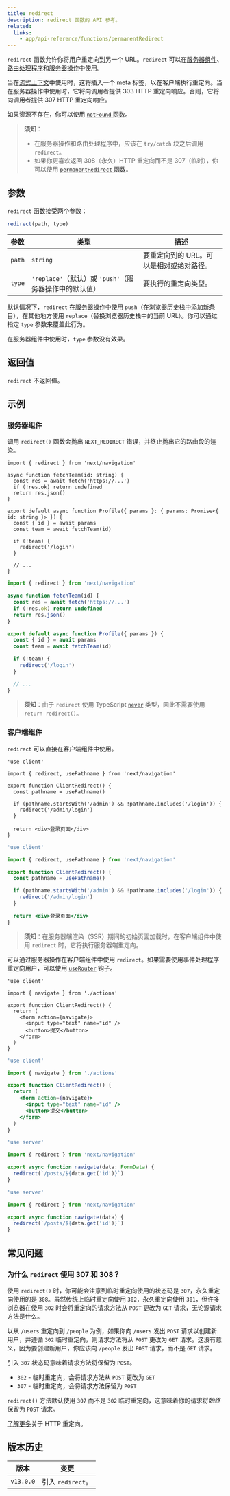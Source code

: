 ```yaml
---
title: redirect
description: redirect 函数的 API 参考。
related:
  links:
    - app/api-reference/functions/permanentRedirect
---
```


`redirect` 函数允许你将用户重定向到另一个 URL。`redirect` 可以在[服务器组件](/docs/app/building-your-application/rendering/server-components)、[路由处理程序](/docs/app/building-your-application/routing/route-handlers)和[服务器操作](/docs/app/building-your-application/data-fetching/server-actions-and-mutations)中使用。

当在[流式上下文](/docs/app/building-your-application/routing/loading-ui-and-streaming#what-is-streaming)中使用时，这将插入一个 meta 标签，以在客户端执行重定向。当在服务器操作中使用时，它将向调用者提供 303 HTTP 重定向响应。否则，它将向调用者提供 307 HTTP 重定向响应。

如果资源不存在，你可以使用 [`notFound` 函数](/docs/app/api-reference/functions/not-found)。

> **须知**：
>
> - 在服务器操作和路由处理程序中，应该在 `try/catch` 块之后调用 `redirect`。
> - 如果你更喜欢返回 308（永久）HTTP 重定向而不是 307（临时），你可以使用 [`permanentRedirect` 函数](/docs/app/api-reference/functions/permanentRedirect)。

## 参数

`redirect` 函数接受两个参数：

```js
redirect(path, type)
```

| 参数   | 类型                                                   | 描述                                     |
| ------ | ------------------------------------------------------ | ---------------------------------------- |
| `path` | `string`                                               | 要重定向到的 URL。可以是相对或绝对路径。 |
| `type` | `'replace'`（默认）或 `'push'`（服务器操作中的默认值） | 要执行的重定向类型。                     |

默认情况下，`redirect` 在[服务器操作](/docs/app/building-your-application/data-fetching/server-actions-and-mutations)中使用 `push`（在浏览器历史栈中添加新条目），在其他地方使用 `replace`（替换浏览器历史栈中的当前 URL）。你可以通过指定 `type` 参数来覆盖此行为。

在服务器组件中使用时，`type` 参数没有效果。

## 返回值

`redirect` 不返回值。

## 示例

### 服务器组件

调用 `redirect()` 函数会抛出 `NEXT_REDIRECT` 错误，并终止抛出它的路由段的渲染。

```tsx filename="app/team/[id]/page.tsx" switcher
import { redirect } from 'next/navigation'

async function fetchTeam(id: string) {
  const res = await fetch('https://...')
  if (!res.ok) return undefined
  return res.json()
}

export default async function Profile({ params }: { params: Promise<{ id: string }> }) {
  const { id } = await params
  const team = await fetchTeam(id)

  if (!team) {
    redirect('/login')
  }

  // ...
}
```

```jsx filename="app/team/[id]/page.js" switcher
import { redirect } from 'next/navigation'

async function fetchTeam(id) {
  const res = await fetch('https://...')
  if (!res.ok) return undefined
  return res.json()
}

export default async function Profile({ params }) {
  const { id } = await params
  const team = await fetchTeam(id)

  if (!team) {
    redirect('/login')
  }

  // ...
}
```

> **须知**：由于 `redirect` 使用 TypeScript [`never`](https://www.typescriptlang.org/docs/handbook/2/functions.html#never) 类型，因此不需要使用 `return redirect()`。

### 客户端组件

`redirect` 可以直接在客户端组件中使用。

```tsx filename="components/client-redirect.tsx" switcher
'use client'

import { redirect, usePathname } from 'next/navigation'

export function ClientRedirect() {
  const pathname = usePathname()

  if (pathname.startsWith('/admin') && !pathname.includes('/login')) {
    redirect('/admin/login')
  }

  return <div>登录页面</div>
}
```

```jsx filename="components/client-redirect.jsx" switcher
'use client'

import { redirect, usePathname } from 'next/navigation'

export function ClientRedirect() {
  const pathname = usePathname()

  if (pathname.startsWith('/admin') && !pathname.includes('/login')) {
    redirect('/admin/login')
  }

  return <div>登录页面</div>
}
```

> **须知**：在服务器端渲染（SSR）期间的初始页面加载时，在客户端组件中使用 `redirect` 时，它将执行服务器端重定向。

可以通过服务器操作在客户端组件中使用 `redirect`。如果需要使用事件处理程序重定向用户，可以使用 [`useRouter`](/docs/app/api-reference/functions/use-router) 钩子。

```tsx filename="app/client-redirect.tsx" switcher
'use client'

import { navigate } from './actions'

export function ClientRedirect() {
  return (
    <form action={navigate}>
      <input type="text" name="id" />
      <button>提交</button>
    </form>
  )
}
```

```jsx filename="app/client-redirect.jsx" switcher
'use client'

import { navigate } from './actions'

export function ClientRedirect() {
  return (
    <form action={navigate}>
      <input type="text" name="id" />
      <button>提交</button>
    </form>
  )
}
```

```ts filename="app/actions.ts" switcher
'use server'

import { redirect } from 'next/navigation'

export async function navigate(data: FormData) {
  redirect(`/posts/${data.get('id')}`)
}
```

```js filename="app/actions.js" switcher
'use server'

import { redirect } from 'next/navigation'

export async function navigate(data) {
  redirect(`/posts/${data.get('id')}`)
}
```

## 常见问题

### 为什么 `redirect` 使用 307 和 308？

使用 `redirect()` 时，你可能会注意到临时重定向使用的状态码是 `307`，永久重定向使用的是 `308`。虽然传统上临时重定向使用 `302`，永久重定向使用 `301`，但许多浏览器在使用 `302` 时会将重定向的请求方法从 `POST` 更改为 `GET` 请求，无论源请求方法是什么。

以从 `/users` 重定向到 `/people` 为例，如果你向 `/users` 发出 `POST` 请求以创建新用户，并遵循 `302` 临时重定向，则请求方法将从 `POST` 更改为 `GET` 请求。这没有意义，因为要创建新用户，你应该向 `/people` 发出 `POST` 请求，而不是 `GET` 请求。

引入 `307` 状态码意味着请求方法将保留为 `POST`。

- `302` - 临时重定向，会将请求方法从 `POST` 更改为 `GET`
- `307` - 临时重定向，会将请求方法保留为 `POST`

`redirect()` 方法默认使用 `307` 而不是 `302` 临时重定向，这意味着你的请求将*始终*保留为 `POST` 请求。

[了解更多](https://developer.mozilla.org/docs/Web/HTTP/Redirections)关于 HTTP 重定向。

## 版本历史

| 版本      | 变更              |
| --------- | ----------------- |
| `v13.0.0` | 引入 `redirect`。 |
